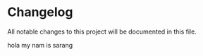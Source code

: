 # Changelog
All notable changes to this project will be documented in this file.

hola my nam is sarang
